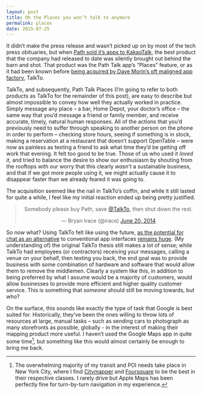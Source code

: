 ```yaml
---
layout: post
title: Oh the Places you won’t talk to anymore
permalink: places
date: 2015-07-25
---
```


It didn’t make the press release and wasn’t picked up on by most of the tech press obituaries, but when [Path sold it’s apps to KakaoTalk](http://recode.net/2015/04/21/path-to-sell-kakaotalk/), the best product that the company had released to date was silently brought out behind the barn and shot. That product was the Path Talk app’s “Places” feature, or as it had been known before [being acquired by Dave Morin’s oft maligned app factory](http://www.theverge.com/2014/9/30/6873665/path-talk-lets-you-text-businesses-talkto), TalkTo.

TalkTo, and subsequently, Path Talk Places (I’m going to refer to both products as TalkTo for the remainder of this post), are easy to describe but almost impossible to convey how well they actually worked in practice. Simply message any place – a bar, Home Depot, your doctor’s office – the same way that you’d message a friend or family member, and receive accurate, timely, natural human responses. All of the actions that you’d previously need to suffer through speaking to another person on the phone in order to perform – checking store hours, seeing if something is in stock, making a reservation at a restaurant that doesn’t support OpenTable – were now as painless as texting a friend to ask what time they’d be getting off work that evening. It felt too good to be true. Those of us who used it _loved it_, and tried to balance the desire to show our enthusiasm by shouting from the rooftops with our worry that this clearly _wasn’t_ a sustainable business, and that if we got more people using it, we might actually cause it to disappear faster than we already feared it was going to.

The acquisition seemed like the nail in TalkTo’s coffin, and while it still lasted for quite a while, I feel like my initial reaction ended up being pretty justified.

<center><blockquote class="twitter-tweet" lang="en"><p lang="en" dir="ltr">Somebody please buy Path, save <a href="https://twitter.com/talkto">@TalkTo</a>, then shut down the rest.</p>&mdash; Bryan Irace (@irace) <a href="https://twitter.com/irace/status/480005809020338176">June 20, 2014</a></blockquote> <script async src="//platform.twitter.com/widgets.js" charset="utf-8"></script></center>

So now what? Using TalkTo felt like using the future, [as the potential for chat as an alternative](https://medium.com/@mg/there-s-a-chat-for-that-apple-s-biggest-platform-opportunity-yet-19d5b1870857) to conventional app interfaces [remains huge](http://ben-evans.com/benedictevans/2015/3/24/the-state-of-messaging). (My understanding of) the original TalkTo thesis still makes a lot of sense; while TalkTo had employees (or contractors) receiving your messages, calling a venue on your behalf, then texting you back, the end goal was to provide business with some combination of hardware and software that would allow them to remove the middlemen. Clearly a system like this, in addition to being preferred by what I assume would be a majority of customers, would allow businesses to provide more efficient and higher quality customer service. This is something that _someone_ should still be moving towards, but who?

On the surface, this sounds like exactly the type of task that Google is best suited for. Historically, they’ve been the ones willing to throw lots of resources at large, manual tasks – such as sending cars to photograph as many storefronts as possible, globally - in the interest of making their mapping product more useful. I haven’t used the Google Maps app in quite some time[^1], but something like this would almost certainly be enough to bring me back.

[^1]: The overwhelming majority of my transit and POI needs take place in New York City, where I find [Citymapper](https://citymapper.com) and [Foursquare](https://foursquare.com) to be the best in their respective classes. I rarely drive but Apple Maps has been perfectly fine for turn-by-turn navigation in my experience.

